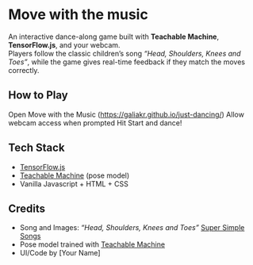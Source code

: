 # Move with the music

An interactive dance-along game built with **Teachable Machine**, **TensorFlow.js**, and your webcam.  
Players follow the classic children’s song _“Head, Shoulders, Knees and Toes”_, while the game gives real-time feedback if they match the moves correctly.

## How to Play

Open Move with the Music (https://galiakr.github.io/just-dancing/)
Allow webcam access when prompted
Hit Start and dance!

## Tech Stack

- [TensorFlow.js](https://www.tensorflow.org/js)
- [Teachable Machine](https://teachablemachine.withgoogle.com/) (pose model)
- Vanilla Javascript + HTML + CSS

## Credits

- Song and Images: _“Head, Shoulders, Knees and Toes”_ [Super Simple Songs](https://supersimple.com/super-simple-songs/)
- Pose model trained with [Teachable Machine](https://teachablemachine.withgoogle.com/)
- UI/Code by [Your Name]
